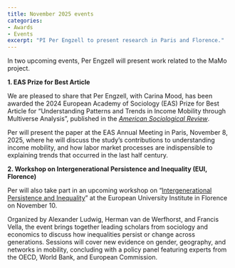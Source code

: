 ```yaml
---
title: November 2025 events
categories:
- Awards
- Events
excerpt: "PI Per Engzell to present research in Paris and Florence."
---
```


In two upcoming events, Per Engzell will present work related to the MaMo project. 

**1. EAS Prize for Best Article**

We are pleased to share that Per Engzell, with Carina Mood, has been awarded the 2024 European Academy of Sociology (EAS) Prize for Best Article for “Understanding Patterns and Trends in Income Mobility through Multiverse Analysis”, published in the [*American Sociological Review*](https://doi.org/10.1177/00031224231180607).

Per will present the paper at the EAS Annual Meeting in Paris, November 8, 2025, where he will discuss the study’s contributions to understanding income mobility, and how labor market processes are indispensible to explaining trends that occurred in the last half century.

**2. Workshop on Intergenerational Persistence and Inequality (EUI, Florence)**

Per will also take part in an upcoming workshop on “[Intergenerational Persistence and Inequality](https://www.eui.eu/events?id=580601)” at the European University Institute in Florence on November 10.

Organized by Alexander Ludwig, Herman van de Werfhorst, and Francis Vella, the event brings together leading scholars from sociology and economics to discuss how inequalities persist or change across generations. Sessions will cover new evidence on gender, geography, and networks in mobility, concluding with a policy panel featuring experts from the OECD, World Bank, and European Commission.

